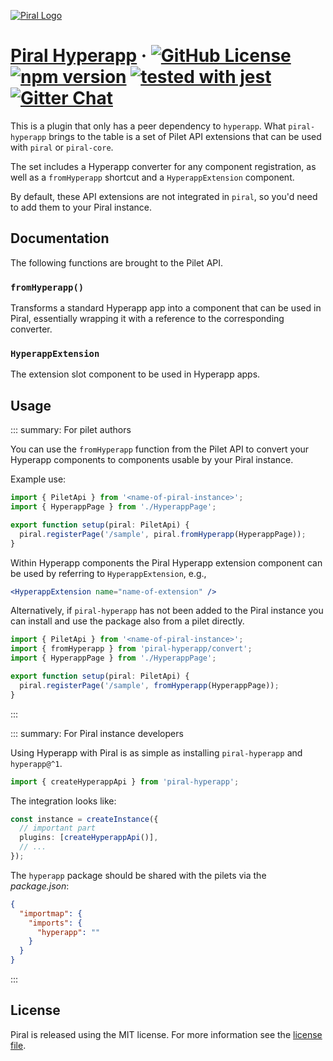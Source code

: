 [![Piral Logo](https://github.com/smapiot/piral/raw/main/docs/assets/logo.png)](https://piral.io)

# [Piral Hyperapp](https://piral.io) &middot; [![GitHub License](https://img.shields.io/badge/license-MIT-blue.svg)](https://github.com/smapiot/piral/blob/main/LICENSE) [![npm version](https://img.shields.io/npm/v/piral-hyperapp.svg?style=flat)](https://www.npmjs.com/package/piral-hyperapp) [![tested with jest](https://img.shields.io/badge/tested_with-jest-99424f.svg)](https://jestjs.io) [![Gitter Chat](https://badges.gitter.im/gitterHQ/gitter.png)](https://gitter.im/piral-io/community)

This is a plugin that only has a peer dependency to `hyperapp`. What `piral-hyperapp` brings to the table is a set of Pilet API extensions that can be used with `piral` or `piral-core`.

The set includes a Hyperapp converter for any component registration, as well as a `fromHyperapp` shortcut and a `HyperappExtension` component.

By default, these API extensions are not integrated in `piral`, so you'd need to add them to your Piral instance.

## Documentation

The following functions are brought to the Pilet API.

### `fromHyperapp()`

Transforms a standard Hyperapp app into a component that can be used in Piral, essentially wrapping it with a reference to the corresponding converter.

### `HyperappExtension`

The extension slot component to be used in Hyperapp apps.

## Usage

::: summary: For pilet authors

You can use the `fromHyperapp` function from the Pilet API to convert your Hyperapp components to components usable by your Piral instance.

Example use:

```ts
import { PiletApi } from '<name-of-piral-instance>';
import { HyperappPage } from './HyperappPage';

export function setup(piral: PiletApi) {
  piral.registerPage('/sample', piral.fromHyperapp(HyperappPage));
}
```

Within Hyperapp components the Piral Hyperapp extension component can be used by referring to `HyperappExtension`, e.g.,

```jsx
<HyperappExtension name="name-of-extension" />
```

Alternatively, if `piral-hyperapp` has not been added to the Piral instance you can install and use the package also from a pilet directly.

```ts
import { PiletApi } from '<name-of-piral-instance>';
import { fromHyperapp } from 'piral-hyperapp/convert';
import { HyperappPage } from './HyperappPage';

export function setup(piral: PiletApi) {
  piral.registerPage('/sample', fromHyperapp(HyperappPage));
}
```

:::

::: summary: For Piral instance developers

Using Hyperapp with Piral is as simple as installing `piral-hyperapp` and `hyperapp@^1`.

```ts
import { createHyperappApi } from 'piral-hyperapp';
```

The integration looks like:

```ts
const instance = createInstance({
  // important part
  plugins: [createHyperappApi()],
  // ...
});
```

The `hyperapp` package should be shared with the pilets via the *package.json*:

```json
{
  "importmap": {
    "imports": {
      "hyperapp": ""
    }
  }
}
```

:::

## License

Piral is released using the MIT license. For more information see the [license file](./LICENSE).
